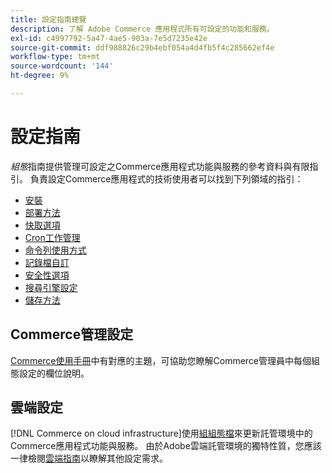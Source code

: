 ```yaml
---
title: 設定指南總覽
description: 了解 Adobe Commerce 應用程式所有可設定的功能和服務。
exl-id: c4997792-5a47-4ae5-903a-7e5d7235e42e
source-git-commit: ddf988826c29b4ebf054a4d4fb5f4c285662ef4e
workflow-type: tm+mt
source-wordcount: '144'
ht-degree: 9%

---
```


# 設定指南

_組態_&#x200B;指南提供管理可設定之Commerce應用程式功能與服務的參考資料與有限指引。 負責設定Commerce應用程式的技術使用者可以找到下列領域的指引：

- [安裝](../configuration/bootstrap/initialization.md)
- [部署方法](../configuration/deployment/overview.md)
- [快取選項](../configuration/cache/caching-overview.md)
- [Cron工作管理](../configuration/cron/custom-cron.md)
- [命令列使用方式](../configuration/cli/config-cli.md)
- [記錄檔自訂](../configuration/logs/custom-logging.md)
- [安全性選項](../configuration/security/overview.md)
- [搜尋引擎設定](../configuration/search/configure-search-engine.md)
- [儲存方法](../configuration/storage/memcached.md)

## Commerce管理設定

[Commerce使用手冊](https://docs.magento.com/user-guide/stores/configuration.html)中有對應的主題，可協助您瞭解Commerce管理員中每個組態設定的欄位說明。

## 雲端設定

[!DNL Commerce on cloud infrastructure]使用[組組態檔](https://experienceleague.adobe.com/docs/commerce-cloud-service/user-guide/configure/overview.html)來更新託管環境中的Commerce應用程式功能與服務。 由於Adobe雲端託管環境的獨特性質，您應該一律檢閱[雲端指南](https://experienceleague.adobe.com/docs/commerce-cloud-service/user-guide/overview.html)以瞭解其他設定需求。
